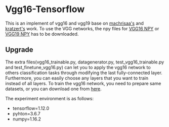 # Vgg16-Tensorflow
This is an implement of vgg16 and vgg19 base on [machrisaa's](https://github.com/machrisaa/tensorflow-vgg) and [kratzert's](https://github.com/kratzert/finetune_alexnet_with_tensorflow) work. To use the VGG networks, the npy files for [VGG16 NPY](https://mega.nz/#!YU1FWJrA!O1ywiCS2IiOlUCtCpI6HTJOMrneN-Qdv3ywQP5poecM) or [VGG19 NPY](https://mega.nz/#!xZ8glS6J!MAnE91ND_WyfZ_8mvkuSa2YcA7q-1ehfSm-Q1fxOvvs) has to be downloaded. 

## Upgrade
The extra files(vgg16_trainable.py, datagenerator.py, test_vgg16_trainable.py and test_finetune_vgg16.py) can let you to apply the vgg16 network to others classification tasks through modifying the last fully-connected layer. Furthermore, you can easily choose any layers that you want to train instead of all layers. To train the vgg16 network, you need to prepare same datasets, or you can download one from [here](https://pan.baidu.com/s/1Drhq1Xrs5zTju690DHvf_Q).

The experiment environment is as follows:
- tensorflow=1.12.0
- pyhton=3.6.7
- numpy=1.16.2
